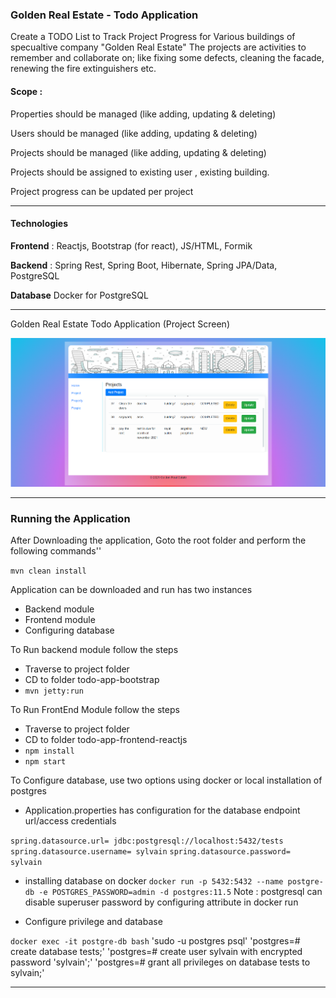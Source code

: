 ### Golden Real Estate - Todo Application 

Create a TODO List to Track Project Progress for Various buildings of specualtive company "Golden Real Estate"
The projects are activities to remember and collaborate on; like fixing some defects, cleaning the facade,
renewing the fire extinguishers etc.

#### Scope : 

Properties should be managed (like adding, updating & deleting)

Users should be managed (like adding, updating & deleting)

Projects should be managed (like adding, updating & deleting)

Projects should be assigned to existing user , existing building.

Project progress can be updated per project

------------


#### Technologies

**Frontend** : Reactjs, Bootstrap (for react), JS/HTML, Formik

**Backend** : Spring Rest, Spring Boot, Hibernate, Spring JPA/Data, PostgreSQL

**Database**  Docker for PostgreSQL


------------

Golden Real Estate Todo Application (Project Screen)

[![GoldenRealEstate](https://github.com/sagaydark2020/GoldenRealEstate/blob/main/GoldenRealEstateProject.png "GoldenRealEstate")](https://github.com/sagaydark2020/GoldenRealEstate/blob/main/GoldenRealEstateProject.png "GoldenRealEstate")


------------


### Running the Application

After Downloading the application, Goto the root folder and perform the following commands''

`mvn clean install`

Application can be downloaded and run has two instances
- Backend module
- Frontend module
- Configuring database

To Run backend module follow the steps
- Traverse to project folder
-  CD to folder todo-app-bootstrap
-  `mvn jetty:run`

To Run FrontEnd Module follow the steps
-  Traverse to project folder
- CD to folder todo-app-frontend-reactjs
- `npm install`
- `npm start`

To Configure database, use two options using docker or local installation of postgres
- Application.properties has configuration for the database endpoint url/access credentials

`spring.datasource.url= jdbc:postgresql://localhost:5432/tests`
`spring.datasource.username= sylvain`
`spring.datasource.password= sylvain`

- installing database on docker
`docker run -p 5432:5432 --name postgre-db -e POSTGRES_PASSWORD=admin -d postgres:11.5`
Note : postgresql can disable superuser password by configuring attribute in docker run

- Configure privilege and database

`docker exec -it postgre-db bash`
'sudo -u postgres psql'
'postgres=# create database tests;'
'postgres=# create user sylvain with encrypted password 'sylvain';'
'postgres=# grant all privileges on database tests to sylvain;'



------------
